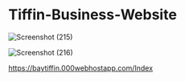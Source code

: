 # Tiffin-Business-Website

![Screenshot (215)](https://user-images.githubusercontent.com/119393271/212157959-d30e3b10-346e-4315-889b-df36586c1679.png)

![Screenshot (216)](https://user-images.githubusercontent.com/119393271/212157970-21c45e90-fe02-4379-b653-f8a86c53a132.png)

https://baytiffin.000webhostapp.com/Index
